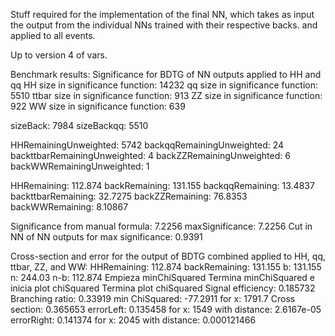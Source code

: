 Stuff required for the implementation of the final NN, which takes as input the output from the individual NNs trained with their respective backs. and applied to all events. 

Up to version 4 of vars.

Benchmark results:
Significance for BDTG of NN outputs applied to HH and qq
HH size in significance function: 14232
qq size in significance function: 5510
ttbar size in significance function: 913
ZZ size in significance function: 922
WW size in significance function: 639

sizeBack: 7984
sizeBackqq: 5510

HHRemainingUnweighted: 5742
backqqRemainingUnweighted: 24
backttbarRemainingUnweighted: 4
backZZRemainingUnweighted: 6
backWWRemainingUnweighted: 1

HHRemaining: 112.874
backRemaining: 131.155
backqqRemaining: 13.4837
backttbarRemaining: 32.7275
backZZRemaining: 76.8353
backWWRemaining: 8.10867

Significance from manual formula: 7.2256
maxSignificance: 7.2256
Cut in NN of NN outputs for max significance: 0.9391


Cross-section and error for the output of BDTG combined applied to HH, qq, ttbar, ZZ, and WW: 
HHRemaining: 112.874
backRemaining: 131.155
b: 131.155    n: 244.03    n-b: 112.874
Empieza minChiSquared
Termina minChiSquared e inicia plot chiSquared
Termina plot chiSquared
Signal efficiency: 0.185732
Branching ratio: 0.33919
min ChiSquared: -77.2911     for x: 1791.7
Cross section: 0.365653
errorLeft: 0.135458    for x: 1549    with distance: 2.6167e-05
errorRight: 0.141374    for x: 2045    with distance: 0.000121466
